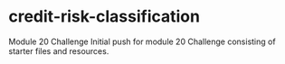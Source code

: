 # credit-risk-classification
Module 20 Challenge
Initial push for module 20 Challenge consisting of starter files and resources.